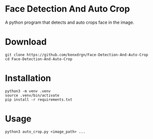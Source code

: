 # Face Detection And Auto Crop

A python program that detects and auto crops face in the image.

# Download

```
git clone https://github.com/kenxdrgn/Face-Detection-And-Auto-Crop
cd Face-Detection-And-Auto-Crop
```

# Installation

```
python3 -m venv .venv
source .venv/bin/activate
pip install -r requirements.txt
```

# Usage

```
python3 auto_crop.py <image_path> ...
```
